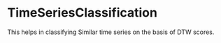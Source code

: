 # TimeSeriesClassification

This helps in classifying Similar time series on the basis of DTW scores.

